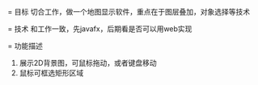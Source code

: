 = 目标
    切合工作，做一个地图显示软件，重点在于图层叠加，对象选择等技术
    
= 技术
    和工作一致，先javafx，后期看是否可以用web实现


= 功能描述
1. 展示2D背景图，可鼠标拖动，或者键盘移动
2. 鼠标可框选矩形区域
